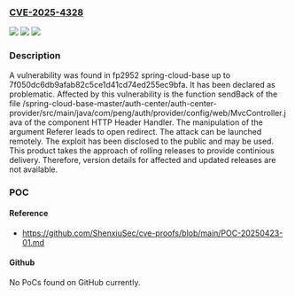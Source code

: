 ### [CVE-2025-4328](https://cve.mitre.org/cgi-bin/cvename.cgi?name=CVE-2025-4328)
![](https://img.shields.io/static/v1?label=Product&message=spring-cloud-base&color=blue)
![](https://img.shields.io/static/v1?label=Version&message=%3D%207f050dc6db9afab82c5ce1d41cd74ed255ec9bfa%20&color=brighgreen)
![](https://img.shields.io/static/v1?label=Vulnerability&message=Open%20Redirect&color=brighgreen)

### Description

A vulnerability was found in fp2952 spring-cloud-base up to 7f050dc6db9afab82c5ce1d41cd74ed255ec9bfa. It has been declared as problematic. Affected by this vulnerability is the function sendBack of the file /spring-cloud-base-master/auth-center/auth-center-provider/src/main/java/com/peng/auth/provider/config/web/MvcController.java of the component HTTP Header Handler. The manipulation of the argument Referer leads to open redirect. The attack can be launched remotely. The exploit has been disclosed to the public and may be used. This product takes the approach of rolling releases to provide continious delivery. Therefore, version details for affected and updated releases are not available.

### POC

#### Reference
- https://github.com/ShenxiuSec/cve-proofs/blob/main/POC-20250423-01.md

#### Github
No PoCs found on GitHub currently.

